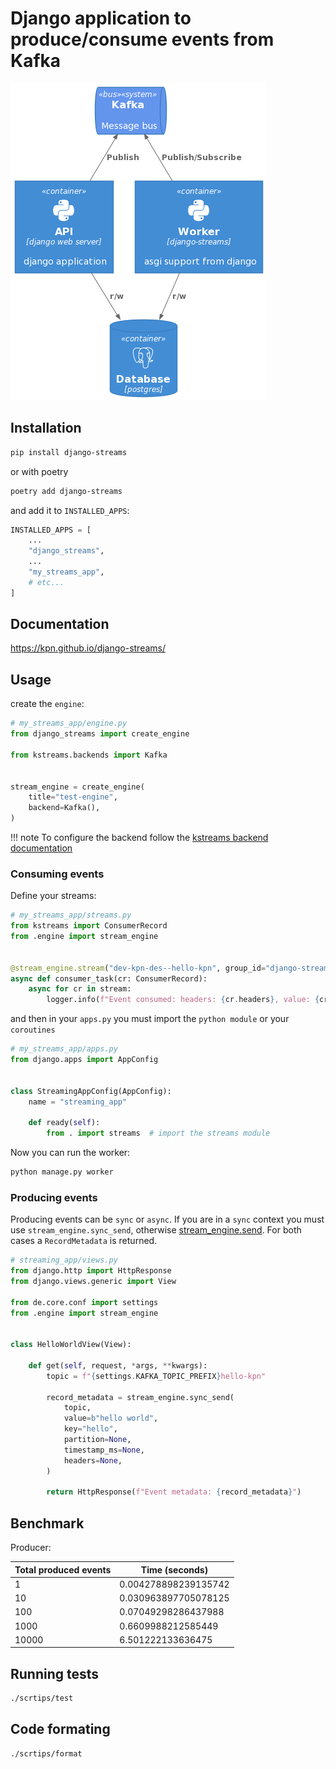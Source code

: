 # Django application to produce/consume events from Kafka

![django streaming](docs/img/django_worker.png)

## Installation

```bash
pip install django-streams
```

or with poetry

```bash
poetry add django-streams
```

and add it to `INSTALLED_APPS`:

```python
INSTALLED_APPS = [
    ...
    "django_streams",
    ...
    "my_streams_app",
    # etc...
]
```

## Documentation

https://kpn.github.io/django-streams/

## Usage

create the `engine`:

```python
# my_streams_app/engine.py
from django_streams import create_engine

from kstreams.backends import Kafka


stream_engine = create_engine(
    title="test-engine",
    backend=Kafka(),
)
```

!!! note
    To configure the backend follow the [kstreams backend documentation](https://kpn.github.io/kstreams/backends/)

### Consuming events

Define your streams:

```python
# my_streams_app/streams.py
from kstreams import ConsumerRecord
from .engine import stream_engine


@stream_engine.stream("dev-kpn-des--hello-kpn", group_id="django-streams-principal-group-id")  # your consumer
async def consumer_task(cr: ConsumerRecord):
    async for cr in stream:
        logger.info(f"Event consumed: headers: {cr.headers}, value: {cr.value}")
```

and then in your `apps.py` you must import the `python module` or your `coroutines`

```python
# my_streams_app/apps.py
from django.apps import AppConfig


class StreamingAppConfig(AppConfig):
    name = "streaming_app"

    def ready(self):
        from . import streams  # import the streams module
```

Now you can run the worker:

```bash
python manage.py worker
```

### Producing events

Producing events can be `sync` or `async`. If you are in a `sync` context you must use `stream_engine.sync_send`, otherwise [stream_engine.send](https://pages.kpn.org/repos-docs/dsl/django-streams/producer/#producing-in-an-async-context). For both cases a `RecordMetadata` is returned.

```python
# streaming_app/views.py
from django.http import HttpResponse
from django.views.generic import View

from de.core.conf import settings
from .engine import stream_engine


class HelloWorldView(View):

    def get(self, request, *args, **kwargs):
        topic = f"{settings.KAFKA_TOPIC_PREFIX}hello-kpn"

        record_metadata = stream_engine.sync_send(
            topic,
            value=b"hello world",
            key="hello",
            partition=None,
            timestamp_ms=None,
            headers=None,
        )

        return HttpResponse(f"Event metadata: {record_metadata}")
```

## Benchmark

Producer:

| Total produced events | Time (seconds) |
|--------------|----------------|
| 1 | 0.004278898239135742 |
| 10 | 0.030963897705078125 |
| 100 | 0.07049298286437988 |
| 1000 | 0.6609988212585449 |
| 10000 | 6.501222133636475 |

## Running tests

```bash
./scrtips/test
```

## Code formating

```bash
./scrtips/format
```
